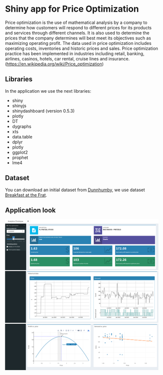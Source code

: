# Shiny app for Price Optimization

Price optimization is the use of mathematical analysis by a company to determine how customers will respond to different prices for its products and services through different channels. It is also used to determine the prices that the company determines will best meet its objectives such as maximizing operating profit. The data used in price optimization includes operating costs, inventories and historic prices and sales. Price optimization practice has been implemented in industries including retail, banking, airlines, casinos, hotels, car rental, cruise lines and insurance. (<https://en.wikipedia.org/wiki/Price_optimization>)

## Libraries

In the application we use the next libraries:

* shiny
* shinyjs
* shinydashboard (version 0.5.3)
* plotly
* DT
* dygraphs
* xts
* data.table
* dplyr
* plotly
* ggplot2
* prophet
* lme4

## Dataset

You can download an initial dataset from [Dunnhumby](https://www.dunnhumby.com), we use dataset [Breakfast at the Frat](https://www.dunnhumby.com/sourcefiles).

## Application look

<img src="img/1.png" alt="1.png" style="width: 900px;"/>
<img src="img/2.png" alt="2.png" style="width: 900px;"/>
<img src="img/3.png" alt="3.png" style="width: 900px;"/>
